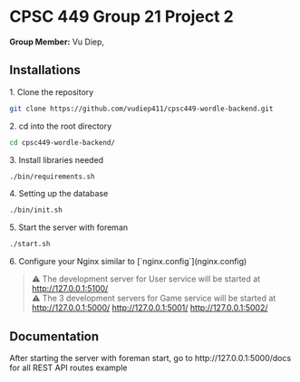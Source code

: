 # CPSC 449 Group 21 Project 2
<p><b>Group Member:</b> Vu Diep, <p/>

## Installations
<p>1. Clone the repository</p>

```sh
git clone https://github.com/vudiep411/cpsc449-wordle-backend.git
```
<p>2. cd into the root directory</p>

```sh
cd cpsc449-wordle-backend/
```
<p>3. Install libraries needed</p>

```sh
./bin/requirements.sh
```
<p>4. Setting up the database</p>

```sh
./bin/init.sh
```
<p>5. Start the server with foreman</p>

```sh
./start.sh
```

<p>6. Configure your Nginx similar to [`nginx.config`](nginx.config)</p>


> ⚠ The development server for User service will be started at http://127.0.0.1:5100/ <br/>
> ⚠ The 3 development servers for Game service will be started at http://127.0.0.1:5000/  http://127.0.0.1:5001/  http://127.0.0.1:5002/

## Documentation

<p>After starting the server with foreman start, go to http://127.0.0.1:5000/docs for all REST API routes example</p>